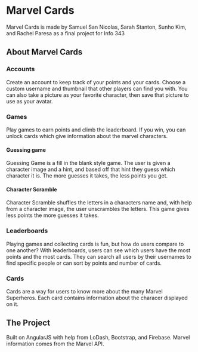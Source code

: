 # Marvel Cards
Marvel Cards is made by Samuel San Nicolas, Sarah Stanton, Sunho Kim, and Rachel Paresa as a final project for Info 343

## About Marvel Cards
### Accounts
Create an account to keep track of your points and your cards. Choose a custom username and thumbnail that other players can find you with. You can also take a picture as your favorite character, then save that picture to use as your avatar.

### Games
Play games to earn points and climb the leaderboard. If you win, you can unlock cards which give information about the marvel characters.
#### Guessing game
Guessing Game is a fill in the blank style game. The user is given a character image and a hint, and based off that hint they guess which character it is. The more guesses it takes, the less points you get.
#### Character Scramble
Character Scramble shuffles the letters in a characters name and, with help from a character image, the user unscrambles the letters. This game gives less points the more guesses it takes.

### Leaderboards
Playing games and collecting cards is fun, but how do users compare to one another? With leaderboards, users can see which users have the most points and the most cards. They can search all users by their usernames to find specific people or can sort by points and number of cards.

### Cards
Cards are a way for users to know more about the many Marvel Superheros. Each card contains information about the characer displayed on it.

## The Project
Built on AngularJS with help from LoDash, Bootstrap, and Firebase. Marvel information comes from the Marvel API.
